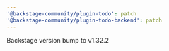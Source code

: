 ```yaml
---
'@backstage-community/plugin-todo': patch
'@backstage-community/plugin-todo-backend': patch
---
```


Backstage version bump to v1.32.2

